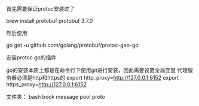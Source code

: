 首先需要保证protoc安装过了

brew install protobuf
protobuf 3.7.0

然后使用

go get -u github.com/golang/protobuf/protoc-gen-go

安装protoc go的插件

go的安装本质上都是在命令行下使用git进行安装，因此需要设置全局变量
代理服务器必须是http和https的
export http_proxy=http://127.0.0.1:6152
export https_proxy=http://127.0.0.1:6152

文件夹：
bash
book
message
pool
proto